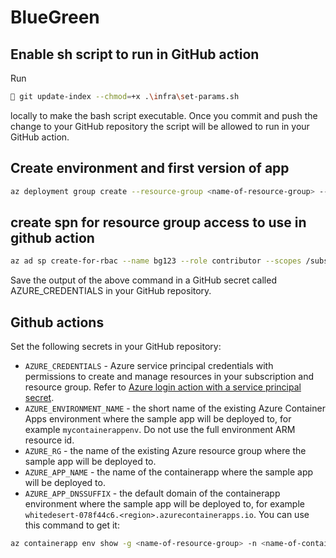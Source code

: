 # BlueGreen

## Enable sh script to run in GitHub action
Run
```bash
 git update-index --chmod=+x .\infra\set-params.sh         
``` 
locally to make the bash script executable. Once you commit and push the change to your GitHub repository the script will be allowed to run in your GitHub action.

## Create environment and first version of app
```bash
az deployment group create --resource-group <name-of-resource-group> --template-file "./bicep/main.bicep" --parameters firstDeployment=true bgServiceName="bgappservice" 
```

## create spn for resource group access to use in github action
```bash
az ad sp create-for-rbac --name bg123 --role contributor --scopes /subscriptions/{subscription-id}/resourceGroups/exampleRG --json-auth
```


Save the output of the above command in a GitHub secret called AZURE_CREDENTIALS in your GitHub repository.

## Github actions
Set the following secrets in your GitHub repository:
* `AZURE_CREDENTIALS` - Azure service principal credentials with permissions to create and manage resources in your subscription and resource group. Refer to [Azure login action with a service principal secret](https://learn.microsoft.com/en-us/azure/developer/github/connect-from-azure?tabs=azure-portal%2Cwindows#use-the-azure-login-action-with-a-service-principal-secret).
* `AZURE_ENVIRONMENT_NAME` - the short name of the existing Azure Container Apps environment where the sample app will be deployed to, for example `mycontainerappenv`. Do not use the full environment ARM resource id.
* `AZURE_RG` - the name of the existing Azure resource group where the sample app will be deployed to.
* `AZURE_APP_NAME` - the name of the containerapp where the sample app will be deployed to.
* `AZURE_APP_DNSSUFFIX` - the default domain of the containerapp environment where the sample app will be deployed to, for example `whitedesert-078f44c6.<region>.azurecontainerapps.io`. You can use this command to get it:

```bash
az containerapp env show -g <name-of-resource-group> -n <name-of-containerapps-environment> --query properties.defaultDomain
```


